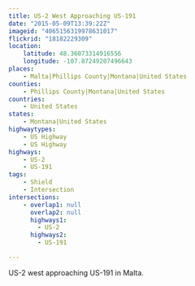```yaml
---
title: US-2 West Approaching US-191
date: "2015-05-09T13:39:22Z"
imageid: "4065156319978631017"
flickrid: "18182229309"
location:
    latitude: 48.36073314916556
    longitude: -107.87249207496643
places:
    - Malta|Phillips County|Montana|United States
counties:
    - Phillips County|Montana|United States
countries:
    - United States
states:
    - Montana|United States
highwaytypes:
    - US Highway
    - US Highway
highways:
    - US-2
    - US-191
tags:
    - Shield
    - Intersection
intersections:
    - overlap1: null
      overlap2: null
      highways1:
        - US-2
      highways2:
        - US-191

---
```

US-2 west approaching US-191 in Malta.